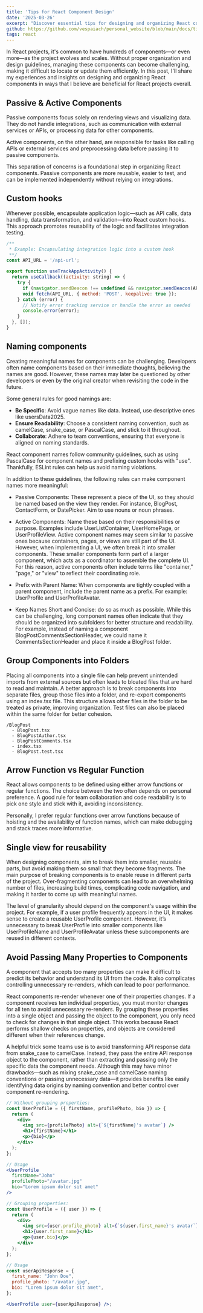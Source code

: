 ```yaml
---
title: 'Tips for React Component Design'
date: '2025-03-26'
excerpt: "Discover essential tips for designing and organizing React components to improve scalability, reusability, and maintainability in your projects. Learn best practices for naming, structuring, and optimizing components for efficient development."
github: https://github.com/vespaiach/personal_website/blob/main/docs/tips-for-react-component-design.md
tags: react
---
```


In React projects, it's common to have hundreds of components—or even more—as the project evolves and scales. Without proper organization and design guidelines, managing these components can become challenging, making it difficult to locate or update them efficiently. In this post, I'll share my experiences and insights on designing and organizing React components in ways that I believe are beneficial for React projects overall.

## Passive & Active Components

Passive components focus solely on rendering views and visualizing data. They do not handle integrations, such as communication with external services or APIs, or processing data for other components.

Active components, on the other hand, are responsible for tasks like calling APIs or external services and preprocessing data before passing it to passive components.

This separation of concerns is a foundational step in organizing React components. Passive components are more reusable, easier to test, and can be implemented independently without relying on integrations.

## Custom hooks

Whenever possible, encapsulate application logic—such as API calls, data handling, data transformation, and validation—into React custom hooks. This approach promotes reusability of the logic and facilitates integration testing.

```jsx
/**
 * Example: Encapsulating integration logic into a custom hook
 **/
const API_URL = '/api-url';

export function useTrackAppActivity() {
  return useCallback((activity: string) => {
    try {
      if (navigator.sendBeacon !== undefined && navigator.sendBeacon(API_URL, activity)) return;
      void fetch(API_URL, { method: 'POST', keepalive: true });
    } catch (error) {
      // Notify error tracking service or handle the error as needed
      console.error(error);
    }
  }, []);
}
```

## Naming components

Creating meaningful names for components can be challenging. Developers often name components based on their immediate thoughts, believing the names are good. However, these names may later be questioned by other developers or even by the original creator when revisiting the code in the future.

Some general rules for good namings are:

- **Be Specific**: Avoid vague names like data. Instead, use descriptive ones like usersData2025.
- **Ensure Readability**: Choose a consistent naming convention, such as camelCase, snake_case, or PascalCase, and stick to it throughout.
- **Collaborate**: Adhere to team conventions, ensuring that everyone is aligned on naming standards.

React component names follow community guidelines, such as using PascalCase for component names and prefixing custom hooks with "use". Thankfully, ESLint rules can help us avoid naming violations.

In addition to these guidelines, the following rules can make component names more meaningful:

- Passive Components: These represent a piece of the UI, so they should be named based on the view they render. For instance, BlogPost, ContactForm, or DatePicker. Aim to use nouns or noun phrases.

- Active Components: Name these based on their responsibilities or purpose. Examples include UserListContainer, UserHomePage, or UserProfileView. Active component names may seem similar to passive ones because containers, pages, or views are still part of the UI. However, when implementing a UI, we often break it into smaller components. These smaller components form part of a larger component, which acts as a coordinator to assemble the complete UI. For this reason, active components often include terms like "container," "page," or "view" to reflect their coordinating role.

- Prefix with Parent Name: When components are tightly coupled with a parent component, include the parent name as a prefix. For example: UserProfile and UserProfileAvatar.

- Keep Names Short and Concise: do so as much as possible. While this can be challenging, long component names often indicate that they should be organized into subfolders for better structure and readability. For example, instead of naming a component BlogPostCommentsSectionHeader, we could name it CommentsSectionHeader and place it inside a BlogPost folder.

## Group Components into Folders

Placing all components into a single file can help prevent unintended imports from external sources but often leads to bloated files that are hard to read and maintain. A better approach is to break components into separate files, group those files into a folder, and re-export components using an index.tsx file. This structure allows other files in the folder to be treated as private, improving organization. Test files can also be placed within the same folder for better cohesion.

```base
/BlogPost
  - BlogPost.tsx
  - BlogPostAuthor.tsx
  - BlogPostComments.tsx
  - index.tsx
  - BlogPost.test.tsx
```

## Arrow Function vs Regular Function

React allows components to be defined using either arrow functions or regular functions. The choice between the two often depends on personal preference. A good rule for team collaboration and code readability is to pick one style and stick with it, avoiding inconsistency.

Personally, I prefer regular functions over arrow functions because of hoisting and the availability of function names, which can make debugging and stack traces more informative.

## Single view for reusability

When designing components, aim to break them into smaller, reusable parts, but avoid making them so small that they become fragments. The main purpose of breaking components is to enable reuse in different parts of the project. Over-fragmenting components can lead to an overwhelming number of files, increasing build times, complicating code navigation, and making it harder to come up with meaningful names.

The level of granularity should depend on the component's usage within the project. For example, if a user profile frequently appears in the UI, it makes sense to create a reusable UserProfile component. However, it’s unnecessary to break UserProfile into smaller components like UserProfileName and UserProfileAvatar unless these subcomponents are reused in different contexts.

## Avoid Passing Many Properties to Components

A component that accepts too many properties can make it difficult to predict its behavior and understand its UI from the code. It also complicates controlling unnecessary re-renders, which can lead to poor performance.

React components re-render whenever one of their properties changes. If a component receives ten individual properties, you must monitor changes for all ten to avoid unnecessary re-renders. By grouping these properties into a single object and passing the object to the component, you only need to check for changes in that single object. This works because React performs shallow checks on properties, and objects are considered different when their references change.

A helpful trick some teams use is to avoid transforming API response data from snake_case to camelCase. Instead, they pass the entire API response object to the component, rather than extracting and passing only the specific data the component needs. Although this may have minor drawbacks—such as mixing snake_case and camelCase naming conventions or passing unnecessary data—it provides benefits like easily identifying data origins by naming convention and better control over component re-rendering.

```jsx
// Without grouping properties:
const UserProfile = ({ firstName, profilePhoto, bio }) => {
  return (
    <div>
      <img src={profilePhoto} alt={`${firstName}'s avatar`} />
      <h1>{firstName}</h1>
      <p>{bio}</p>
    </div>
  );
};

// Usage
<UserProfile
  firstName="John"
  profilePhoto="/avatar.jpg"
  bio="Lorem ipsum dolor sit amet"
/>

// Grouping properties:
const UserProfile = ({ user }) => {
  return (
    <div>
      <img src={user.profile_photo} alt={`${user.first_name}'s avatar`} />
      <h1>{user.first_name}</h1>
      <p>{user.bio}</p>
    </div>
  );
};

// Usage
const userApiResponse = {
  first_name: "John Doe",
  profile_photo: "/avatar.jpg",
  bio: "Lorem ipsum dolor sit amet",
};

<UserProfile user={userApiResponse} />;
```